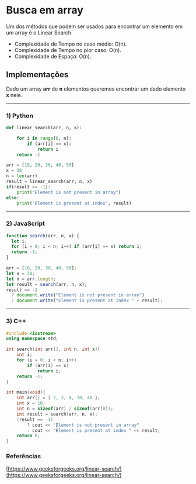 # Busca em array

Um dos métodos que podem ser usados para encontrar um elemento em um array é o Linear Search.

- Complexidade de Tempo no caso médio: O(n).
- Complexidade de Tempo no pior caso: O(n).
- Complexidade de Espaço: O(n).

## Implementações

Dado um array **arr** de **n** elementos queremos encontrar um dado elemento **x** nele.

---

### 1) Python

```python
def linear_search(arr, n, x):

    for i in range(0, n):
        if (arr[i] == x):
            return i
    return -1

arr = [10, 20, 30, 40, 50]
x = 30
n = len(arr)
result = linear_search(arr, n, x)
if(result == -1):
    print("Element is not present in array")
else:
    print("Element is present at index", result)
```

---

### 2) JavaScript

```javascript
function search(arr, n, x) {
  let i;
  for (i = 0; i < n; i++) if (arr[i] == x) return i;
  return -1;
}

arr = [10, 20, 30, 40, 50];
let x = 30;
let n = arr.length;
let result = search(arr, n, x);
result == -1
  ? document.write("Element is not present in array")
  : document.write("Element is present at index " + result);
```

---

### 3) C++

```cpp
#include <iostream>
using namespace std;

int search(int arr[], int n, int x){
    int i;
    for (i = 0; i < n; i++)
        if (arr[i] == x)
            return i;
    return -1;
}

int main(void){
    int arr[] = { 2, 3, 4, 10, 40 };
    int x = 10;
    int n = sizeof(arr) / sizeof(arr[0]);
    int result = search(arr, n, x);
    (result == -1)
        ? cout << "Element is not present in array"
        : cout << "Element is present at index " << result;
    return 0;
}
```

### Referências

[https://www.geeksforgeeks.org/linear-search/](https://www.geeksforgeeks.org/linear-search/)
